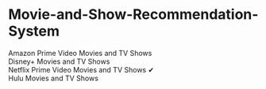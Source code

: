 # Movie-and-Show-Recommendation-System
Amazon Prime Video Movies and TV Shows<br>
Disney+ Movies and TV Shows<br>
Netflix Prime Video Movies and TV Shows ✔<br>
Hulu Movies and TV Shows
